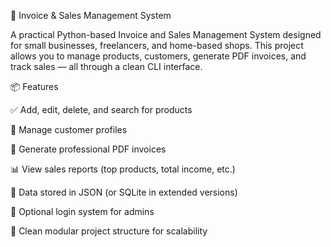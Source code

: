 🧾 Invoice & Sales Management System

A practical Python-based Invoice and Sales Management System designed for small businesses, freelancers, and home-based shops. This project allows you to manage products, customers, generate PDF invoices, and track sales — all through a clean CLI interface.



📦 Features

✅ Add, edit, delete, and search for products

👥 Manage customer profiles

🧾 Generate professional PDF invoices

📊 View sales reports (top products, total income, etc.)

💾 Data stored in JSON (or SQLite in extended versions)

🔐 Optional login system for admins

📁 Clean modular project structure for scalability


